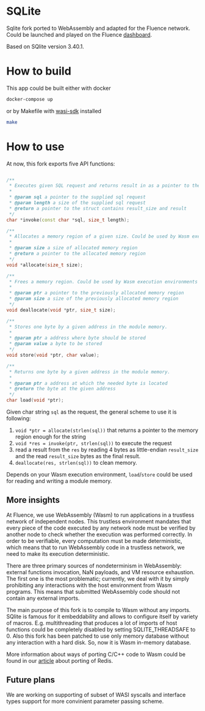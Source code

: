 # SQLite

Sqlite fork ported to WebAssembly and adapted for the Fluence network. Could be launched and played on the Fluence [dashboard](http://dash.fluence.network/deploy/sqlite).

Based on SQlite version 3.40.1.

# How to build

This app could be built either with docker

```bash
docker-compose up
```

or by Makefile with [wasi-sdk](https://github.com/WebAssembly/wasi-sdk) installed
```bash
make
```

# How to use

At now, this fork exports five API functions:
```cpp

/**
 * Executes given SQL request and returns result in as a pointer to the following structure: | result size (4 bytes, le)| result (size bytes) |.
 *
 * @param sql a pointer to the supplied sql request
 * @param length a size of the supplied sql request
 * @return a pointer to the struct contains result_size and result
 */
char *invoke(const char *sql, size_t length);

/**
 * Allocates a memory region of a given size. Could be used by Wasm execution environments for byte array passing.
 *
 * @param size a size of allocated memory region
 * @return a pointer to the allocated memory region
 */
void *allocate(size_t size);

/**
 * Frees a memory region. Could be used by Wasm execution environments for freeing previous memory allocated by `allocate` function.
 *
 * @param ptr a pointer to the previously allocated memory region
 * @param size a size of the previously allocated memory region
 */
void deallocate(void *ptr, size_t size);

/**
 * Stores one byte by a given address in the module memory.
 *
 * @param ptr a address where byte should be stored
 * @param value a byte to be stored
 */
void store(void *ptr, char value);

/**
 * Returns one byte by a given address in the module memory.
 *
 * @param ptr a address at which the needed byte is located
 * @return the byte at the given address
 */
char load(void *ptr);
```

Given char string `sql` as the request, the general scheme to use it is following:
 1. `void *ptr = allocate(strlen(sql))` that returns a pointer to the memory region enough for the string
 2. `void *res = invoke(ptr, strlen(sql))` to execute the request
 3. read a result from the `res` by reading 4 bytes as little-endian `result_size` and the read `result_size` bytes as the final result.
 4. `deallocate(res, strlen(sql))` to clean memory.

Depends on your Wasm execution environment, `load`/`store` could be used for reading and writing a module memory.

## More insights

At Fluence, we use WebAssembly (Wasm) to run applications in a trustless network of independent nodes. This trustless environment mandates that every piece of the code executed by any network node must be verified by another node to check whether the execution was performed correctly. In order to be verifiable, every computation must be made deterministic, which means that to run WebAssembly code in a trustless network, we need to make its execution deterministic.

There are three primary sources of nondeterminism in WebAssembly: external functions invocation, NaN payloads, and VM resource exhaustion. The first one is the most problematic; currently, we deal with it by simply prohibiting any interactions with the host environment from Wasm programs. This means that submitted WebAssembly code should not contain any external imports.

The main purpose of this fork is to compile to Wasm without any imports. SQlite is famous for it embeddability and allows to configure itself by variety of macros. E.g. multithreading that produces a lot of imports of host functions could be completely disabled by setting SQLITE_THREADSAFE to 0. Also this fork has been patched to use only memory database without any interaction with a hard disk. So, now it is Wasm in-memory database.

More information about ways of porting C/C++ code to Wasm could be found in our [article](https://medium.com/fluence-network/porting-redis-to-webassembly-with-clang-wasi-af99b264ca8) about porting of Redis.

## Future plans

We are working on supporting of subset of WASI syscalls and interface types support for more convinient parameter passing scheme.
